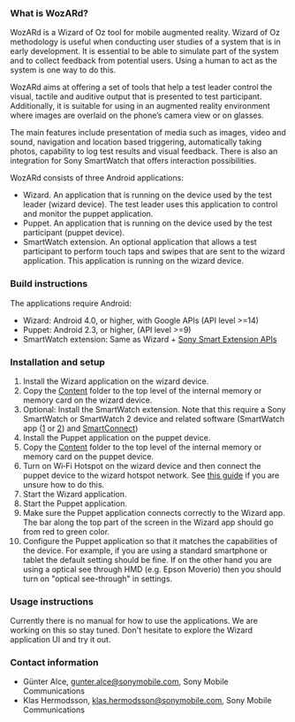 ### What is WozARd?

WozARd is a Wizard of Oz tool for mobile augmented reality. Wizard of Oz methodology is useful when conducting user studies of a system that is in early development. It is essential to be able to simulate part of the system and to collect feedback from potential users. Using a human to act as the system is one way to do this.

WozARd aims at offering a set of tools that help a test leader control the visual, tactile and auditive output that is presented to test participant. Additionally, it is suitable for using in an augmented reality environment where images are overlaid on the phone’s camera view or on glasses.

The main features include presentation of media such as images, video and sound, navigation and location based triggering, automatically taking photos, capability to log test results and visual feedback. There is also an integration for Sony SmartWatch that offers interaction possibilities.

WozARd consists of three Android applications:
* Wizard. An application that is running on the device used by the test leader (wizard device). The test leader uses this application to control and monitor the puppet application.
* Puppet. An application that is running on the device used by the test participant (puppet device).
* SmartWatch extension. An optional application that allows a test participant to perform touch taps and swipes that are sent to the wizard application. This application is running on the wizard device.

### Build instructions
The applications require Android:
* Wizard: Android 4.0, or higher, with Google APIs (API level >=14)
* Puppet: Android 2.3, or higher, (API level >=9)
* SmartWatch extension: Same as Wizard + [Sony Smart Extension APIs](http://developer.sonymobile.com/knowledge-base/sony-add-on-sdk/smart-extension-apis/)

### Installation and setup
1. Install the Wizard application on the wizard device.
2. Copy the [Content](Content) folder to the top level of the internal memory or memory card on the wizard device.
3. Optional: Install the SmartWatch extension. Note that this require a Sony SmartWatch or SmartWatch 2 device and related software (SmartWatch app ([1](https://play.google.com/store/apps/details?id=com.sonyericsson.extras.smartwatch) or [2](https://play.google.com/store/apps/details?id=com.sonymobile.smartconnect.smartwatch2)) and [SmartConnect](https://play.google.com/store/apps/details?id=com.sonyericsson.extras.liveware))
4. Install the Puppet application on the puppet device.
5. Copy the [Content](Content) folder to the top level of the internal memory or memory card on the puppet device.
6. Turn on Wi‐Fi Hotspot on the wizard device and then connect the puppet device to the wizard hotspot network. See [this guide](http://www.wikihow.com/Turn-Your-Android-Phone-Into-a-Wi%E2%80%90Fi-Hotspot) if you are unsure how to do this.
7. Start the Wizard application.
8. Start the Puppet application.
9. Make sure the Puppet application connects correctly to the Wizard app. The bar along the top part of the screen in the Wizard app should go from red to green color.
9. Configure the Puppet application so that it matches the capabilities of the device. For example, if you are using a standard smartphone or tablet the default setting should be fine. If on the other hand you are using a optical see through HMD (e.g. Epson Moverio) then you should turn on "optical see-through" in settings.

### Usage instructions
Currently there is no manual for how to use the applications. We are working on this so stay tuned. Don't hesitate to explore the Wizard application UI and try it out.

### Contact information
* Günter Alce, gunter.alce@sonymobile.com, Sony Mobile Communications
* Klas Hermodsson, klas.hermodsson@sonymobile.com, Sony Mobile Communications
